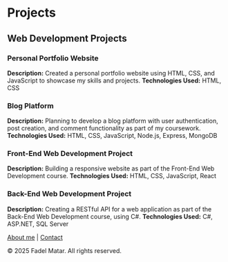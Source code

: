 # Projects

## Web Development Projects

### Personal Portfolio Website
**Description:** Created a personal portfolio website using HTML, CSS, and JavaScript to showcase my skills and projects.
**Technologies Used:** HTML, CSS

### Blog Platform
**Description:** Planning to develop a blog platform with user authentication, post creation, and comment functionality as part of my coursework.
**Technologies Used:** HTML, CSS, JavaScript, Node.js, Express, MongoDB

### Front-End Web Development Project
**Description:** Building a responsive website as part of the Front-End Web Development course.
**Technologies Used:** HTML, CSS, JavaScript, React

### Back-End Web Development Project
**Description:** Creating a RESTful API for a web application as part of the Back-End Web Development course, using C#.
**Technologies Used:** C#, ASP.NET, SQL Server

[About me](index.markdown) | [Contact](contact.markdown)

&copy; 2025 Fadel Matar. All rights reserved.